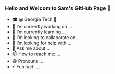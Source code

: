 ### Hello and Welcom to Sam's GitHub Page 👋

<!--
**changhyeonlim/changhyeonlim** is a ✨ _special_ ✨ repository because its `README.md` (this file) appears on your GitHub profile.
-->

- :mortar_board: @ Georgia Tech :bee:
- 🔭 I’m currently working on ...
- 🌱 I’m currently learning ...
- 👯 I’m looking to collaborate on ...
- 🤔 I’m looking for help with ...
- 💬 Ask me about ...
- 📫 How to reach me: ...
- 😄 Pronouns: ...
- ⚡ Fun fact: ...

